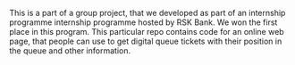 This is a part of a group project, that we developed as part of an internship programme internship programme hosted by RSK Bank. We won the first place in this program. This particular repo contains code for an online web page, that people can use to get digital queue tickets with their position in the queue and other information. 

